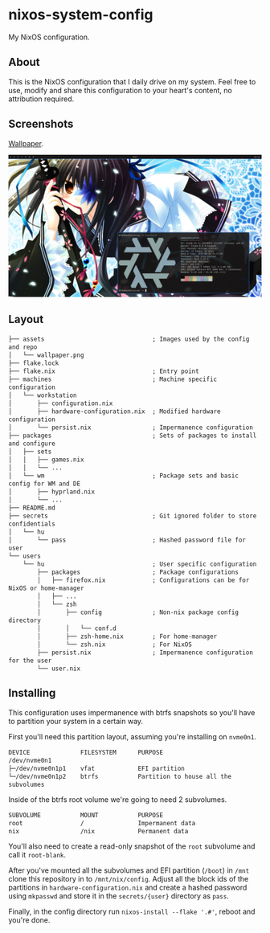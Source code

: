 # nixos-system-config
My NixOS configuration.

## About
This is the NixOS configuration that I daily drive on my system. Feel free to use,
modify and share this configuration to your heart's content, no attribution required.

## Screenshots
[Wallpaper](https://yande.re/post/show/30591).

![Screeenshot](assets/screenshot.png)

## Layout
```
├── assets                              ; Images used by the config and repo
│   └── wallpaper.png
├── flake.lock
├── flake.nix                           ; Entry point
├── machines                            ; Machine specific configuration
│   └── workstation
│       ├── configuration.nix
│       ├── hardware-configuration.nix  ; Modified hardware configuration
│       └── persist.nix                 ; Impermanence configuration
├── packages                            ; Sets of packages to install and configure
│   ├── sets
│   │   ├── games.nix
│   │   └── ...
│   └── wm                              ; Package sets and basic config for WM and DE
│       ├── hyprland.nix
│       └── ...
├── README.md
├── secrets                             ; Git ignored folder to store confidentials
│   └── hu
│       └── pass                        ; Hashed password file for user
└── users
    └── hu                              ; User specific configuration
        ├── packages                    ; Package configurations
        │   ├── firefox.nix             ; Configurations can be for NixOS or home-manager
        │   ├── ...
        │   └── zsh
        │       ├── config              ; Non-nix package config directory
        │       │   └── conf.d
        │       ├── zsh-home.nix        ; For home-manager
        │       └── zsh.nix             ; For NixOS
        ├── persist.nix                 ; Impermanence configuration for the user
        └── user.nix
```

## Installing
This configuration uses impermanence with btrfs snapshots so you'll have to partition
your system in a certain way.

First you'll need this partition layout, assuming you're installing on `nvme0n1`.
```
DEVICE              FILESYSTEM      PURPOSE
/dev/nvme0n1
├─/dev/nvme0n1p1    vfat            EFI partition
└─/dev/nvme0n1p2    btrfs           Partition to house all the subvolumes
```

Inside of the btrfs root volume we're going to need 2 subvolumes.
```
SUBVOLUME           MOUNT           PURPOSE
root                /               Impermanent data
nix                 /nix            Permanent data
```

You'll also need to create a read-only snapshot of the `root` subvolume
and call it `root-blank`.

After you've mounted all the subvolumes and EFI partition (`/boot`) in `/mnt`
clone this repository in to `/mnt/nix/config`. Adjust all the block ids of the partitions
in `hardware-configuration.nix` and create a hashed password using `mkpasswd` and store it
in the `secrets/{user}` directory as `pass`.  

Finally, in the config directory run `nixos-install --flake '.#'`, reboot and you're done.

